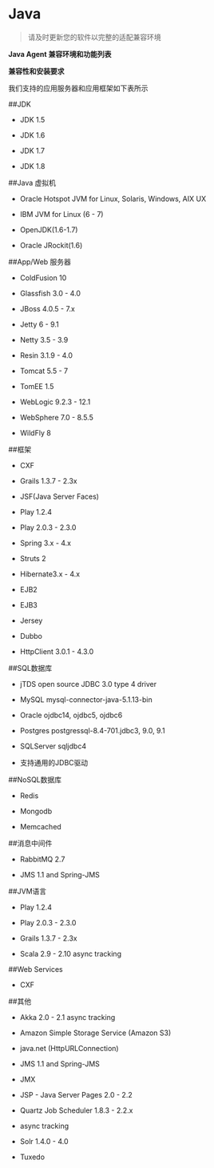 # Java
>请及时更新您的软件以完整的适配兼容环境

**Java Agent 兼容环境和功能列表**

**兼容性和安装要求**

我们支持的应用服务器和应用框架如下表所示

##JDK
 
 * JDK 1.5
 
 * JDK 1.6
 
 * JDK 1.7
 
 * JDK 1.8

##Java 虚拟机
* Oracle Hotspot JVM for Linux, Solaris, Windows, AIX UX

* IBM JVM for Linux (6 - 7)

* OpenJDK(1.6-1.7)

* Oracle JRockit(1.6)

##App/Web 服务器
* ColdFusion 10

* Glassfish 3.0 - 4.0

* JBoss 4.0.5 - 7.x

* Jetty 6 - 9.1

* Netty 3.5 - 3.9

* Resin 3.1.9 - 4.0

* Tomcat 5.5 - 7

* TomEE 1.5

* WebLogic 9.2.3 - 12.1

* WebSphere 7.0 - 8.5.5

* WildFly 8

##框架
* CXF

* Grails 1.3.7 - 2.3x

* JSF(Java Server Faces)

* Play 1.2.4

* Play 2.0.3 - 2.3.0

* Spring 3.x - 4.x

* Struts 2

* Hibernate3.x - 4.x

* EJB2

* EJB3

* Jersey

* Dubbo

* HttpClient 3.0.1 - 4.3.0

##SQL数据库
* jTDS open source JDBC 3.0 type 4 driver

* MySQL mysql-connector-java-5.1.13-bin

* Oracle ojdbc14, ojdbc5, ojdbc6

* Postgres postgressql-8.4-701.jdbc3, 9.0, 9.1

* SQLServer sqljdbc4

* 支持通用的JDBC驱动

##NoSQL数据库
* Redis

* Mongodb

* Memcached

##消息中间件
* RabbitMQ 2.7

* JMS 1.1 and Spring-JMS

##JVM语言
* Play 1.2.4

* Play 2.0.3 - 2.3.0

* Grails 1.3.7 - 2.3x

* Scala 2.9 - 2.10 async tracking

##Web Services
* CXF

##其他
* Akka 2.0 - 2.1 async tracking

* Amazon Simple Storage Service (Amazon S3)

* java.net (HttpURLConnection)

* JMS 1.1 and Spring-JMS

* JMX

* JSP - Java Server Pages 2.0 - 2.2

* Quartz Job Scheduler 1.8.3 - 2.2.x

* async tracking

* Solr 1.4.0 - 4.0

* Tuxedo


 
